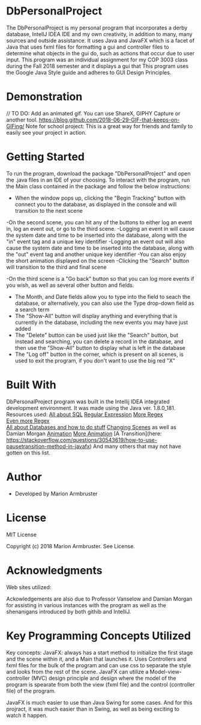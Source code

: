 # DbPersonalProject

The DbPersonalProject is my personal program that incorporates a derby database, IntellJ IDEA IDE and my own creativity, in addition to
many, many sources and outside assistance. It uses Java and JavaFX which is a facet of Java that uses fxml files for formatting a gui
and controller files to determine what objects in the gui do, such as actions that occur due to user input. This program was an 
individual assignment for my COP 3003 class during the Fall 2018 semester and it displays a gui that This program uses the Google Java
Style guide and adheres to GUI Design Principles.

# Demonstration
// TO DO: Add an animated gif. You can use ShareX, GIPHY Capture or another tool. https://blog.github.com/2018-06-29-GIF-that-keeps-on-GIFing/ Note for school project: This is a great way for friends and family to easily see your project in action.

# Getting Started
To run the program, download the package "DbPersonalProject" and open the .java files in an IDE of your choosing. To interact with the
program, run the Main class contained in the package and follow the below instructions:
- When the window pops up, clicking the "Begin Tracking" button with connect you to the database, as displayed in the console and will
transition to the next scene

-On the second scene, you can hit any of the buttons to either log an event in, log an event out, or go to the third scene.
  -Logging an event in will cause the system date and time to be inserted into the database, along with the "in" event tag and a unique
  key identifier
  -Logging an event out will also cause the system date and time to be inserted into the database, along with the "out" event tag and 
  another unique key identifier
  -You can also enjoy the short animation displayed on the screen
  -Clicking the "Search" button will transition to the third and final scene

-On the third scene is a "Go back" button so that you can log more events if you wish, as well as several other button and fields.
  - The Month, and Date fields allow you to type into the field to seach the database, or alternatively, you can also use the Type
    drop-down field as a search term
  - The "Show-All" button will display anything and everything that is currently in the database, including the new events you may 
    have just added
  - The "Delete" button can be used just like the "Search" button, but instead and searching, you can delete a record in the 
    database, and then use the "Show-All" button to display what is left in the database
  - The "Log off" button in the corner, which is present on all scenes, is used to exit the program, if you don't want to use the
    big red "X"  
  
# Built With
DbPersonalProject program was built in the Intellij IDEA integrated development environment. It was made using the Java ver. 1.8.0_181.
Resources used: [All about SQL](https://www.w3schools.com/sql/)
                [Regular Expression](https://stackoverflow.com/questions/3148240/why-doesnt-01-12-range-work-as-expected)
                [More Regex](https://www.regular-expressions.info/numericranges.html)  
                [Even more Regex](https://www.oreilly.com/library/view/regular-expressions-cookbook/9781449327453/ch06s07.html)    
                [All about Databases and how to do stuff](https://www.swtestacademy.com/database-operations-javafx/)
                [Changing Scenes](https://stackoverflow.com/questions/16176701/switch-between-panes-in-javafx) as well as Damian Morgan
                [Animation](https://examples.javacodegeeks.com/desktop-java/javafx/javafx-animation-example/)
                [More Animation](https://www.youtube.com/watch?v=VicKcKBso6o)
                [A Transition](here: https://stackoverflow.com/questions/30543619/how-to-use-pausetransition-method-in-javafx)
                And many others that may not have gotten on this list.
# Author
- Developed by Marion Armbruster

# License
MIT License

Copyright (c) 2018 Marion Armbruster. See License.

# Acknowledgments
Web sites utilized: 

Ackowledgements are also due to Professor Vanselow and Damian Morgan for assisting in various instances with the program as well as the
shenanigans introduced by both githib and IntelliJ. 

# Key Programming Concepts Utilized

Key concepts: JavaFX: always has a start method to initialize the first stage and the scene within it, and a Main that launches it. Uses
Controllers and fxml files for the bulk of the program and can use css to separate the style and looks from the rest of the scene. JavaFX
can utilize a Model-view-controller (MVC) design principle and design where the model of the program is spearate from both the view (fxml
file) and the control (controller file) of the program.

JavaFX is much easier to use than Java Swing for some cases. And for this projract, it was much easier than in Swing, as well as being
exciting to watch it happen.
